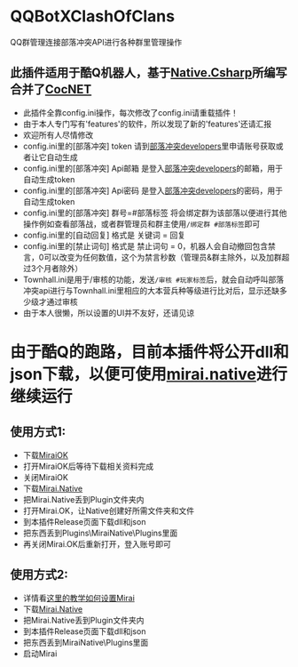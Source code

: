 # QQBotXClashOfClans
QQ群管理连接部落冲突API进行各种群里管理操作
## 此插件适用于酷Q机器人，基于[Native.Csharp](https://github.com/Jie2GG/Native.Csharp.Frame)所编写合并了[CocNET](https://github.com/smietanka/CocNET)
* 此插件全靠config.ini操作，每次修改了config.ini请重载插件！
* 由于本人专门写有'features'的软件，所以发现了新的'features'还请汇报
* 欢迎所有人尽情修改
* config.ini里的[部落冲突] token 请到[部落冲突developers](https://developer.clashofclans.com/#/)里申请账号获取或者让它自动生成
* config.ini里的[部落冲突] Api邮箱 是登入[部落冲突developers](https://developer.clashofclans.com/#/)的邮箱，用于自动生成token
* config.ini里的[部落冲突] Api密码 是登入[部落冲突developers](https://developer.clashofclans.com/#/)的密码，用于自动生成token
* config.ini里的[部落冲突] 群号=#部落标签 将会绑定群为该部落以便进行其他操作例如查看部落战，或者群管理员和群主使用`/绑定群 #部落标签`即可
* config.ini里的[自动回复] 格式是 关键词 = 回复
* config.ini里的[禁止词句] 格式是 禁止词句 = 0，机器人会自动撤回包含禁言，0可以改变为任何数值，这个为禁言秒数（管理员&群主除外，以及加群超过3个月者除外）
* Townhall.ini是用于/审核的功能，发送`/审核 #玩家标签`后，就会自动呼叫部落冲突api进行与Townhall.ini里相应的大本营兵种等级进行比对后，显示还缺多少级才通过审核
* 由于本人很懒，所以设置的UI并不友好，还请见谅

# 由于酷Q的跑路，目前本插件将公开dll和json下载，以便可使用[mirai.native](https://github.com/iTXTech/mirai-native)进行继续运行
## 使用方式1: 
* 下载[MiraiOK](http://t.imlxy.net:64724/mirai/MiraiOK/miraiOK_windows-386.exe)
* 打开MiraiOK后等待下载相关资料完成
* 关闭MiraiOK
* 下载[Mirai.Native](https://github.com/iTXTech/mirai-native/releases/tag/v1.8.6)
* 把Mirai.Native丢到Plugin文件夹内
* 打开Mirai.OK，让Native创建好所需文件夹和文件
* 到本插件Release页面下载dll和json
* 把东西丢到Plugins\MiraiNative\Plugins里面
* 再关闭Mirai.OK后重新打开，登入账号即可
## 使用方式2:
* 详情看[这里的教学如何设置Mirai](https://uint128.com/2020/08/25/%E5%BC%80%E6%BA%90Android-QQ%E5%8D%8F%E8%AE%AE%E5%BA%93mirai%E4%BD%BF%E7%94%A8%E6%95%99%E7%A8%8B-2020-08%E7%89%88%E6%9C%AC/)
* 下载[Mirai.Native](https://github.com/iTXTech/mirai-native/releases/tag/v1.8.6)
* 把Mirai.Native丢到Plugin文件夹内
* 到本插件Release页面下载dll和json
* 把东西丢到MiraiNative\Plugins里面
* 启动Mirai
